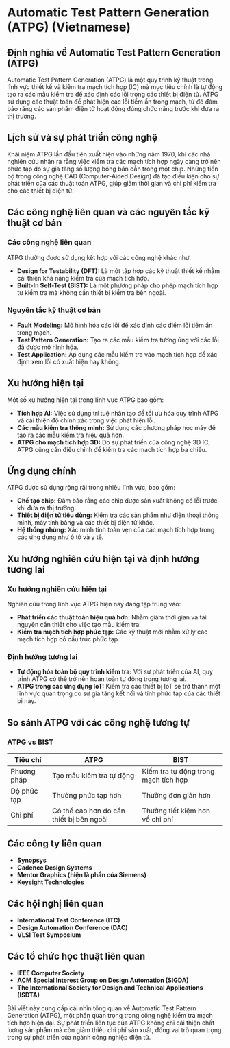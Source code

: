 # Automatic Test Pattern Generation (ATPG) (Vietnamese)

## Định nghĩa về Automatic Test Pattern Generation (ATPG)

Automatic Test Pattern Generation (ATPG) là một quy trình kỹ thuật trong lĩnh vực thiết kế và kiểm tra mạch tích hợp (IC) mà mục tiêu chính là tự động tạo ra các mẫu kiểm tra để xác định các lỗi trong các thiết bị điện tử. ATPG sử dụng các thuật toán để phát hiện các lỗi tiềm ẩn trong mạch, từ đó đảm bảo rằng các sản phẩm điện tử hoạt động đúng chức năng trước khi đưa ra thị trường.

## Lịch sử và sự phát triển công nghệ

Khái niệm ATPG lần đầu tiên xuất hiện vào những năm 1970, khi các nhà nghiên cứu nhận ra rằng việc kiểm tra các mạch tích hợp ngày càng trở nên phức tạp do sự gia tăng số lượng bóng bán dẫn trong một chip. Những tiến bộ trong công nghệ CAD (Computer-Aided Design) đã tạo điều kiện cho sự phát triển của các thuật toán ATPG, giúp giảm thời gian và chi phí kiểm tra cho các thiết bị điện tử.

## Các công nghệ liên quan và các nguyên tắc kỹ thuật cơ bản

### Các công nghệ liên quan

ATPG thường được sử dụng kết hợp với các công nghệ khác như:

- **Design for Testability (DFT):** Là một tập hợp các kỹ thuật thiết kế nhằm cải thiện khả năng kiểm tra của mạch tích hợp.
- **Built-In Self-Test (BIST):** Là một phương pháp cho phép mạch tích hợp tự kiểm tra mà không cần thiết bị kiểm tra bên ngoài.
  
### Nguyên tắc kỹ thuật cơ bản

- **Fault Modeling:** Mô hình hóa các lỗi để xác định các điểm lỗi tiềm ẩn trong mạch.
- **Test Pattern Generation:** Tạo ra các mẫu kiểm tra tương ứng với các lỗi đã được mô hình hóa.
- **Test Application:** Áp dụng các mẫu kiểm tra vào mạch tích hợp để xác định xem lỗi có xuất hiện hay không.

## Xu hướng hiện tại

Một số xu hướng hiện tại trong lĩnh vực ATPG bao gồm:

- **Tích hợp AI:** Việc sử dụng trí tuệ nhân tạo để tối ưu hóa quy trình ATPG và cải thiện độ chính xác trong việc phát hiện lỗi.
- **Các mẫu kiểm tra thông minh:** Sử dụng các phương pháp học máy để tạo ra các mẫu kiểm tra hiệu quả hơn.
- **ATPG cho mạch tích hợp 3D:** Do sự phát triển của công nghệ 3D IC, ATPG cũng cần điều chỉnh để kiểm tra các mạch tích hợp ba chiều.

## Ứng dụng chính

ATPG được sử dụng rộng rãi trong nhiều lĩnh vực, bao gồm:

- **Chế tạo chip:** Đảm bảo rằng các chip được sản xuất không có lỗi trước khi đưa ra thị trường.
- **Thiết bị điện tử tiêu dùng:** Kiểm tra các sản phẩm như điện thoại thông minh, máy tính bảng và các thiết bị điện tử khác.
- **Hệ thống nhúng:** Xác minh tính toàn vẹn của các mạch tích hợp trong các ứng dụng như ô tô và y tế.

## Xu hướng nghiên cứu hiện tại và định hướng tương lai

### Xu hướng nghiên cứu hiện tại

Nghiên cứu trong lĩnh vực ATPG hiện nay đang tập trung vào:

- **Phát triển các thuật toán hiệu quả hơn:** Nhằm giảm thời gian và tài nguyên cần thiết cho việc tạo mẫu kiểm tra.
- **Kiểm tra mạch tích hợp phức tạp:** Các kỹ thuật mới nhằm xử lý các mạch tích hợp có cấu trúc phức tạp.

### Định hướng tương lai

- **Tự động hóa toàn bộ quy trình kiểm tra:** Với sự phát triển của AI, quy trình ATPG có thể trở nên hoàn toàn tự động trong tương lai.
- **ATPG trong các ứng dụng IoT:** Kiểm tra các thiết bị IoT sẽ trở thành một lĩnh vực quan trọng do sự gia tăng kết nối và tính phức tạp của các thiết bị này.

## So sánh ATPG với các công nghệ tương tự

### ATPG vs BIST

| Tiêu chí          | ATPG                                 | BIST                                 |
|-------------------|--------------------------------------|--------------------------------------|
| Phương pháp       | Tạo mẫu kiểm tra tự động            | Kiểm tra tự động trong mạch tích hợp |
| Độ phức tạp       | Thường phức tạp hơn                 | Thường đơn giản hơn                 |
| Chi phí           | Có thể cao hơn do cần thiết bị bên ngoài | Thường tiết kiệm hơn về chi phí    |

## Các công ty liên quan

- **Synopsys**
- **Cadence Design Systems**
- **Mentor Graphics (hiện là phần của Siemens)**
- **Keysight Technologies**

## Các hội nghị liên quan

- **International Test Conference (ITC)**
- **Design Automation Conference (DAC)**
- **VLSI Test Symposium**

## Các tổ chức học thuật liên quan

- **IEEE Computer Society**
- **ACM Special Interest Group on Design Automation (SIGDA)**
- **The International Society for Design and Technical Applications (ISDTA)**

Bài viết này cung cấp cái nhìn tổng quan về Automatic Test Pattern Generation (ATPG), một phần quan trọng trong công nghệ kiểm tra mạch tích hợp hiện đại. Sự phát triển liên tục của ATPG không chỉ cải thiện chất lượng sản phẩm mà còn giảm thiểu chi phí sản xuất, đóng vai trò quan trọng trong sự phát triển của ngành công nghiệp điện tử.